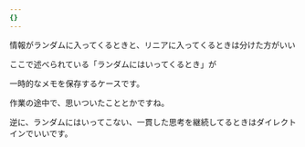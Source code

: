 ```yaml
---
{}
---
```

  

情報がランダムに入ってくるときと、リニアに入ってくるときは分けた方がいい

ここで述べられている「ランダムにはいってくるとき」が

一時的なメモを保存するケースです。

作業の途中で、思いついたこととかですね。

  

逆に、ランダムにはいってこない、一貫した思考を継続してるときはダイレクトインでいいです。